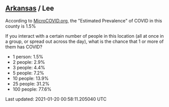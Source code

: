 
## [Arkansas](/united-states/arkansas) / Lee

According to [MicroCOVID.org](http://microcovid.org),
the "Estimated Prevalence" of COVID in this county is 1.5%

If you interact with a certain number of people in this location
(all at once in a group, or spread out across the day), what is the chance that
1 or more of them has COVID?

- 1 person: 1.5%
- 2 people: 2.9%
- 3 people: 4.4%
- 5 people: 7.2%
- 10 people: 13.9%
- 25 people: 31.2%
- 100 people: 77.6%

Last updated: 2021-01-20 00:58:11.205040 UTC
